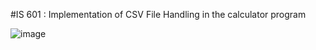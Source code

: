 #IS 601 : Implementation of CSV File Handling in the calculator program

![image](https://user-images.githubusercontent.com/90420151/144959988-ccf92480-29a5-4b66-a31f-ed1529507c0c.png)
